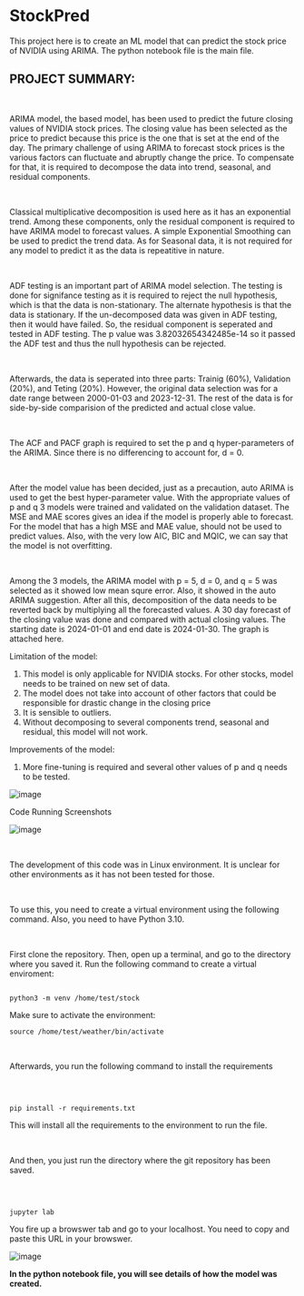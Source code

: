 # StockPred
This project here is to create an ML model that can predict the stock price of NVIDIA using ARIMA. The python notebook file is the main file.

## PROJECT SUMMARY:

<br>

ARIMA model, the based model,  has been used to predict the future closing values of NVIDIA stock prices. The closing value has been selected as the price to predict because this price is the one that is set at the end of the day. The primary challenge of using ARIMA to forecast stock prices is the various factors can fluctuate and abruptly change the price. To compensate for that, it is required to decompose the data into trend, seasonal, and residual components. 

<br>

Classical multiplicative decomposition is used here as it has an exponential trend. Among these components, only the residual component is required to have ARIMA model to forecast values. A simple Exponential Smoothing can be used to predict the trend data. As for Seasonal data, it is not required for any model to predict it as the data is repeatitive in nature. 

<br>

ADF testing is an important part of ARIMA model selection. The testing is done for signifance testing as it is required to reject the null hypothesis, which is that the data is non-stationary. The alternate hypothesis is that the data is stationary. If the un-decomposed data was given in ADF testing, then it would have failed. So, the residual component is seperated and tested in ADF testing. The p value was 3.82032654342485e-14 so it passed the ADF test and thus the null hypothesis can be rejected.

<br>

Afterwards, the data is seperated into three parts: Trainig (60%), Validation (20%), and Teting (20%). However, the original data selection was for a date range between 2000-01-03 and 2023-12-31. The rest of the data is for side-by-side comparision of the predicted and actual close value.

<br>

The ACF and PACF graph is required to set the p and q hyper-parameters of the ARIMA. Since there is no differencing to account for, d = 0. 

<br>

After the model value has been decided, just as a precaution, auto ARIMA is used to get the best hyper-parameter value. With the appropriate values of p and q 3 models were trained and validated on the validation dataset. The MSE and MAE scores gives an idea if the model is properly able to forecast. For the model that has a high MSE and MAE value, should not be used to predict values. Also, with the very low AIC, BIC and MQIC, we can say that the model is not overfitting.

<br>

Among the 3 models, the ARIMA model with p = 5, d = 0, and q = 5 was selected as it showed low mean squre error. Also, it showed in the auto ARIMA suggestion. After all this, decomposition of the data needs to be reverted back by multiplying all the forecasted values. A 30 day forecast of the closing value was done  and compared with actual closing values. The starting date is 2024-01-01 and end date is 2024-01-30. The graph is attached here.


Limitation of the model:

1) This model is only applicable for NVIDIA stocks. For other stocks, model needs to be trained on new set of data.
2) The model does not take into account of other factors that could be responsible for drastic change in the closing price
3) It is sensible to outliers.
4) Without decomposing to several components trend, seasonal and residual, this model will not work.

Improvements of the model:

1) More fine-tuning is required and several other values of p and q needs to be tested.

![image](https://github.com/omi-akif/StockPred/assets/45337017/f39968fa-022a-4646-8fc7-7ab0a6a92cc8)


Code Running Screenshots

![image](https://github.com/omi-akif/StockPred/assets/45337017/084bc0ce-1330-4388-bacc-bdd17ec5706c)



<br>

The development of this code was in Linux environment. It is unclear for other environments as it has not been tested for those.

<br>

To use this, you need to create a virtual environment using the following command. Also, you need to have Python 3.10. 

<br>

First clone the repository. Then, open up a terminal, and go to the directory where you saved it. Run the following command to create a virtual enviroment:


```

python3 -m venv /home/test/stock

```

Make sure to activate the environment:

```
source /home/test/weather/bin/activate

```




<br>

Afterwards, you run the following command to install the requirements

<br>

```

pip install -r requirements.txt

```


This will install all the requirements to the environment to run the file. 


<br> 

And then, you just run the directory where the git repository has been saved.


<br>


```

jupyter lab

```


You fire up a browswer tab and go to your localhost. You need to copy and paste this URL in your browswer.

![image](https://github.com/omi-akif/StockPred/assets/45337017/434d4dd9-32ff-4f4e-a7ac-a24590e8167d)





<b> In the python notebook file, you will see details of how the model was created. <b> 

